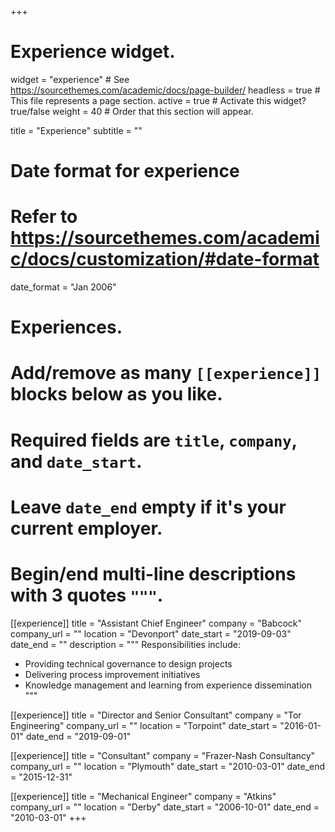 +++
# Experience widget.
widget = "experience"  # See https://sourcethemes.com/academic/docs/page-builder/
headless = true  # This file represents a page section.
active = true  # Activate this widget? true/false
weight = 40  # Order that this section will appear.

title = "Experience"
subtitle = ""

# Date format for experience
#   Refer to https://sourcethemes.com/academic/docs/customization/#date-format
date_format = "Jan 2006"

# Experiences.
#   Add/remove as many `[[experience]]` blocks below as you like.
#   Required fields are `title`, `company`, and `date_start`.
#   Leave `date_end` empty if it's your current employer.
#   Begin/end multi-line descriptions with 3 quotes `"""`.
[[experience]]
  title = "Assistant Chief Engineer"
  company = "Babcock"
  company_url = ""
  location = "Devonport"
  date_start = "2019-09-03"
  date_end = ""
  description = """
  Responsibilities include:
  
  * Providing technical governance to design projects
  * Delivering process improvement initiatives
  * Knowledge management and learning from experience dissemination
  """

[[experience]]
  title = "Director and Senior Consultant"
  company = "Tor Engineering"
  company_url = ""
  location = "Torpoint"
  date_start = "2016-01-01"
  date_end = "2019-09-01"

[[experience]]
  title = "Consultant"
  company = "Frazer-Nash Consultancy"
  company_url = ""
  location = "Plymouth"
  date_start = "2010-03-01"
  date_end = "2015-12-31"
  
[[experience]]
  title = "Mechanical Engineer"
  company = "Atkins"
  company_url = ""
  location = "Derby"
  date_start = "2006-10-01"
  date_end = "2010-03-01"
+++
